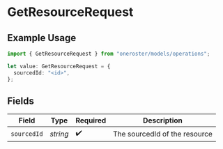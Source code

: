 # GetResourceRequest

## Example Usage

```typescript
import { GetResourceRequest } from "oneroster/models/operations";

let value: GetResourceRequest = {
  sourcedId: "<id>",
};
```

## Fields

| Field                         | Type                          | Required                      | Description                   |
| ----------------------------- | ----------------------------- | ----------------------------- | ----------------------------- |
| `sourcedId`                   | *string*                      | :heavy_check_mark:            | The sourcedId of the resource |